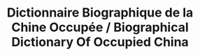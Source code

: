 ---
objectid: '50'
title: Dictionnaire Biographique de la Chine Occupée / Biographical Dictionary Of
  Occupied China
alternatetitle:
external_url: https://bdoc.enpchina.eu/
category: Biographical Databases
institution:
description: The Biographical Dictionary of Occupied China (BDOC) seeks to address
  a significant lacuna in the scholarship surrounding the Japanese occupation of China
  (1937-1945). Remarkably, there exists no dedicated biographical dictionary on this
  subject in Chinese, Japanese, or Western languages. While the BDOC does not purport
  to be comprehensive, it endeavors to elucidate the structure of the Japanese occupation
  state in China through the diverse biographical pathways of its key figures. Each
  entry, besides internal cross-references within the BDOC, provides hyperlinks to
  external online resources, such as the Biographical Dictionary of the International
  Labor Movement (often referred to as the "Maitron"), the Biographical Dictionary
  of Republican China (colloquially known as the "Boorman"), and the Historical Dictionary
  of Japan.
layout: resource
---